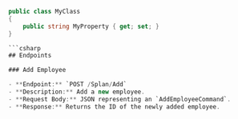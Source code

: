 ```csharp
public class MyClass
{
    public string MyProperty { get; set; }
}

```csharp
## Endpoints

### Add Employee

- **Endpoint:** `POST /Splan/Add`
- **Description:** Add a new employee.
- **Request Body:** JSON representing an `AddEmployeeCommand`.
- **Response:** Returns the ID of the newly added employee.
